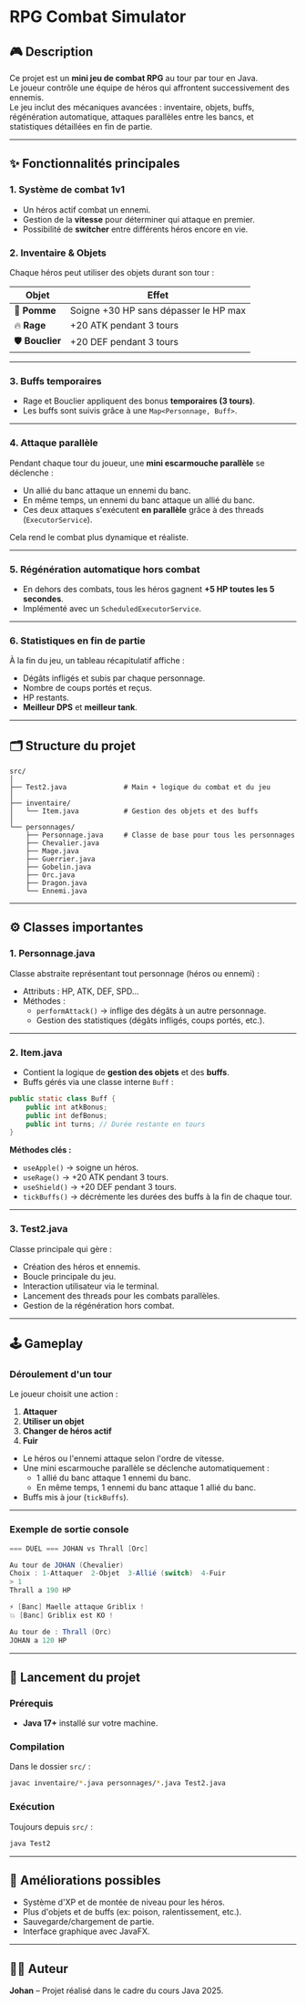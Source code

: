 # RPG Combat Simulator

## 🎮 Description
Ce projet est un **mini jeu de combat RPG** au tour par tour en Java.  
Le joueur contrôle une équipe de héros qui affrontent successivement des ennemis.  
Le jeu inclut des mécaniques avancées : inventaire, objets, buffs, régénération automatique, attaques parallèles entre les bancs, et statistiques détaillées en fin de partie.

---

## ✨ Fonctionnalités principales

### 1. **Système de combat 1v1**
- Un héros actif combat un ennemi.
- Gestion de la **vitesse** pour déterminer qui attaque en premier.
- Possibilité de **switcher** entre différents héros encore en vie.

### 2. **Inventaire & Objets**
Chaque héros peut utiliser des objets durant son tour :

| Objet        | Effet |
|--------------|-------|
| 🍎 **Pomme** | Soigne +30 HP sans dépasser le HP max |
| 🔥 **Rage** | +20 ATK pendant 3 tours |
| 🛡 **Bouclier** | +20 DEF pendant 3 tours |

---

### 3. **Buffs temporaires**
- Rage et Bouclier appliquent des bonus **temporaires (3 tours)**.
- Les buffs sont suivis grâce à une `Map<Personnage, Buff>`.

---

### 4. **Attaque parallèle**
Pendant chaque tour du joueur, une **mini escarmouche parallèle** se déclenche :
- Un allié du banc attaque un ennemi du banc.
- En même temps, un ennemi du banc attaque un allié du banc.
- Ces deux attaques s'exécutent **en parallèle** grâce à des threads (`ExecutorService`).

Cela rend le combat plus dynamique et réaliste.

---

### 5. **Régénération automatique hors combat**
- En dehors des combats, tous les héros gagnent **+5 HP toutes les 5 secondes**.
- Implémenté avec un `ScheduledExecutorService`.

---

### 6. **Statistiques en fin de partie**
À la fin du jeu, un tableau récapitulatif affiche :
- Dégâts infligés et subis par chaque personnage.
- Nombre de coups portés et reçus.
- HP restants.
- **Meilleur DPS** et **meilleur tank**.

---

## 🗂 Structure du projet

```
src/
│
├── Test2.java              # Main + logique du combat et du jeu
│
├── inventaire/
│   └── Item.java           # Gestion des objets et des buffs
│
└── personnages/
    ├── Personnage.java     # Classe de base pour tous les personnages
    ├── Chevalier.java
    ├── Mage.java
    ├── Guerrier.java
    ├── Gobelin.java
    ├── Orc.java
    ├── Dragon.java
    └── Ennemi.java
```

---

## ⚙️ Classes importantes

### **1. Personnage.java**
Classe abstraite représentant tout personnage (héros ou ennemi) :
- Attributs : HP, ATK, DEF, SPD...
- Méthodes :
  - `performAttack()` → inflige des dégâts à un autre personnage.
  - Gestion des statistiques (dégâts infligés, coups portés, etc.).

---

### **2. Item.java**
- Contient la logique de **gestion des objets** et des **buffs**.
- Buffs gérés via une classe interne `Buff` :

```java
public static class Buff {
    public int atkBonus;
    public int defBonus;
    public int turns; // Durée restante en tours
}
```

**Méthodes clés :**
- `useApple()` → soigne un héros.
- `useRage()` → +20 ATK pendant 3 tours.
- `useShield()` → +20 DEF pendant 3 tours.
- `tickBuffs()` → décrémente les durées des buffs à la fin de chaque tour.

---

### **3. Test2.java**
Classe principale qui gère :
- Création des héros et ennemis.
- Boucle principale du jeu.
- Interaction utilisateur via le terminal.
- Lancement des threads pour les combats parallèles.
- Gestion de la régénération hors combat.

---

## 🕹️ Gameplay

### Déroulement d'un tour
Le joueur choisit une action :
1. **Attaquer**  
2. **Utiliser un objet**  
3. **Changer de héros actif**  
4. **Fuir**

- Le héros ou l'ennemi attaque selon l'ordre de vitesse.
- Une mini escarmouche parallèle se déclenche automatiquement :
  - 1 allié du banc attaque 1 ennemi du banc.
  - En même temps, 1 ennemi du banc attaque 1 allié du banc.
- Buffs mis à jour (`tickBuffs`).

---

### Exemple de sortie console

```java
=== DUEL === JOHAN vs Thrall [Orc]

Au tour de JOHAN (Chevalier)
Choix : 1-Attaquer  2-Objet  3-Allié (switch)  4-Fuir
> 1
Thrall a 190 HP

⚡ [Banc] Maelle attaque Griblix !
💥 [Banc] Griblix est KO !

Au tour de : Thrall (Orc)
JOHAN a 120 HP
```

---

## 🚀 Lancement du projet

### Prérequis
- **Java 17+** installé sur votre machine.

### Compilation
Dans le dossier `src/` :

```bash
javac inventaire/*.java personnages/*.java Test2.java
```

### Exécution
Toujours depuis `src/` :

```bash
java Test2
```

---

## 🔧 Améliorations possibles
- Système d'XP et de montée de niveau pour les héros.
- Plus d'objets et de buffs (ex: poison, ralentissement, etc.).
- Sauvegarde/chargement de partie.
- Interface graphique avec JavaFX.

---

## 👨‍💻 Auteur
**Johan** – Projet réalisé dans le cadre du cours Java 2025.


